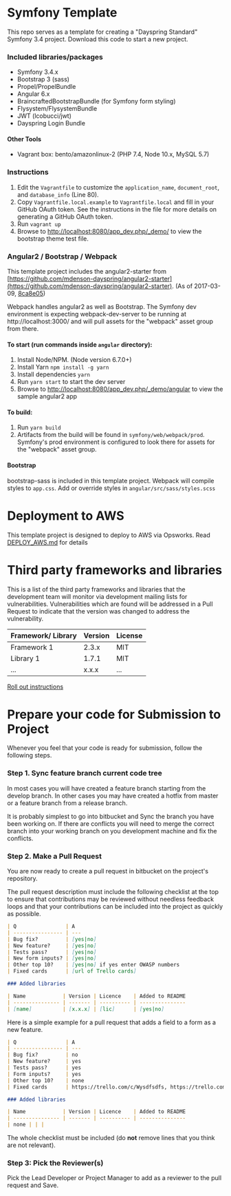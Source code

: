 # Symfony Template

This repo serves as a template for creating a "Dayspring Standard" Symfony 3.4 project.
Download this code to start a new project.

### Included libraries/packages
- Symfony 3.4.x
- Bootstrap 3 (sass)
- Propel/PropelBundle
- Angular 6.x
- BraincraftedBootstrapBundle (for Symfony form styling)
- Flysystem/FlysystemBundle
- JWT (lcobucci/jwt)
- Dayspring Login Bundle

#### Other Tools
- Vagrant box: bento/amazonlinux-2 (PHP 7.4, Node 10.x, MySQL 5.7)

### Instructions
1. Edit the `Vagrantfile` to customize the `application_name`, `document_root`, and
`database_info` (Line 80).
2. Copy `Vagrantfile.local.example` to `Vagrantfile.local` and fill in your GitHub
OAuth token. See the instructions in the file for more details on generating a GitHub OAuth token.
3. Run `vagrant up`
4. Browse to [http://localhost:8080/app_dev.php/_demo/](http://localhost:8080/app_dev.php/_demo/) to view the bootstrap theme
test file.

### Angular2 / Bootstrap / Webpack
This template project includes the angular2-starter from [https://github.com/mdenson-dayspring/angular2-starter](https://github.com/mdenson-dayspring/angular2-starter). (As of 2017-03-09, [8ca8e05](https://github.com/mdenson-dayspring/angular2-starter/tree/8ca8e05dd30e66d0e4319a4fe5e53e3e8ddad108))

Webpack handles angular2 as well as Bootstrap. The Symfony dev environment is expecting webpack-dev-server to be running at http://localhost:3000/ and will pull assets for the "webpack" asset group from there. 

#### To start (run commands inside `angular` directory):
1. Install Node/NPM. (Node version 6.7.0+)
2. Install Yarn `npm install -g yarn`
3. Install dependencies `yarn`
4. Run `yarn start` to start the dev server
5. Browse to [http://localhost:8080/app_dev.php/_demo/angular](http://localhost:8080/app_dev.php/_demo/angular) to view the sample angular2 app

#### To build:
1. Run `yarn build`
2. Artifacts from the build will be found in `symfony/web/webpack/prod`. Symfony's prod environment is configured to look there for assets for the "webpack" asset group.


#### Bootstrap
bootstrap-sass is included in this template project. Webpack will compile styles to `app.css`. Add or override styles in `angular/src/sass/styles.scss`


# Deployment to AWS

This template project is designed to deploy to AWS via Opsworks. Read [DEPLOY_AWS.md](DEPLOY_AWS.md) for details


# Third party frameworks and libraries

This is a list of the third party frameworks and libraries that the development team
will monitor via development mailing lists for vulnerabilities.  Vulnerabilities which
are found will be addressed in a Pull Request to indicate that the version was changed
to address the vulnerability.

| Framework/ Library | Version  | License
| ------------------ | -------- | -------
| Framework 1        | 2.3.x    | MIT
| Library 1          | 1.7.1    | MIT
| ...                | x.x.x    | ...

[Roll out instructions](ROLLOUT.md "Instructions for rolling to stage and production.")


# Prepare your code for Submission to Project

Whenever you feel that your code is ready for submission, follow the following steps.

### Step 1. Sync feature branch current code tree

In most cases you will have created a feature branch starting from the develop branch.
In other cases you may have created a hotfix from master or a feature branch from a
release branch.

It is probably simplest to go into bitbucket and Sync the branch you have been working on.
If there are conflicts you will need to merge the correct branch into your working branch
on you development machine and fix the conflicts.

### Step 2. Make a Pull Request

You are now ready to create a pull request in bitbucket on the project's repository.

The pull request description must include the following checklist at the top to ensure
that contributions may be reviewed without needless feedback loops and that your
contributions can be included into the project as quickly as possible.

```md
| Q                | A
| ---------------- | ---
| Bug fix?         | [yes|no]
| New feature?     | [yes|no]
| Tests pass?      | [yes|no]
| New form inputs? | [yes|no]
| Other top 10?    | [yes|no] if yes enter OWASP numbers
| Fixed cards      | [url of Trello cards]

### Added libraries

| Name            | Version | Licence    | Added to README
| --------------- | ------- | ---------- | ---------------
| [name]          | [x.x.x] | [lic]      | [yes|no]
```

Here is a simple example for a pull request that adds a field to a form as a new
feature.

```md
| Q                | A
| ---------------- | ---
| Bug fix?         | no
| New feature?     | yes
| Tests pass?      | yes
| Form inputs?     | yes
| Other top 10?    | none
| Fixed cards      | https://trello.com/c/Wysdfsdfs, https://trello.com/c/Wymrdfsfs

### Added libraries

| Name            | Version | Licence    | Added to README
| --------------- | ------- | ---------- | ---------------
| none | | |
```

The whole checklist must be included (do **not** remove lines that you think are not
relevant).

### Step 3: Pick the Reviewer(s)

Pick the Lead Developer or Project Manager to add as a reviewer to the pull request
and Save.
